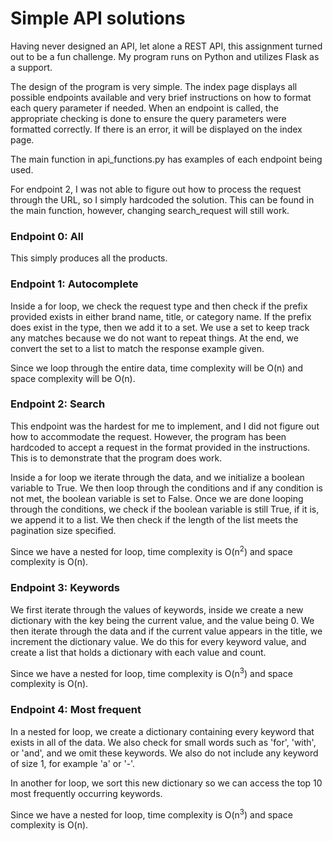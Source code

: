# Simple API solutions

Having never designed an API, let alone a REST API, this assignment turned out to be a fun challenge.
My program runs on Python and utilizes Flask as a support. 

The design of the program is very simple. The index page displays all possible endpoints available and very brief 
instructions on how to format each query parameter if needed. When an endpoint is called, the appropriate checking
is done to ensure the query parameters were formatted correctly. If there is an error, it will be displayed on the
index page.

The main function in api_functions.py has examples of each endpoint being used. 

For endpoint 2, I was not able to figure out how to process the request through the URL, so I simply hardcoded the
solution. This can be found in the main function, however, changing search_request will still work. 


### Endpoint 0: All
This simply produces all the products.

### Endpoint 1: Autocomplete
Inside a for loop, we check the request type and then check if the prefix provided exists in either brand name,
title, or category name. If the prefix does exist in the type, then we add it to a set. We use a set to keep track
any matches because we do not want to repeat things. At the end, we convert the set to a list to match the response
example given.

Since we loop through the entire data, time complexity will be O(n) and space complexity will be O(n).


### Endpoint 2: Search
This endpoint was the hardest for me to implement, and I did not figure out how to accommodate the request. However,
the program has been hardcoded to accept a request in the format provided in the instructions. This is to demonstrate
that the program does work.

 
Inside a for loop we iterate through the data, and we initialize a boolean variable to True. We then loop through 
the conditions and if any condition is not met, the boolean variable is set to False. Once we are done looping through
the conditions, we check if the boolean variable is still True, if it is, we append it to a list. We then check if the 
length of the list meets the pagination size specified.

Since we have a nested for loop, time complexity is O(n<sup>2</sup>) and space complexity is O(n).

### Endpoint 3: Keywords
We first iterate through the values of keywords, inside we create a new dictionary with the key being the current value,
and the value being 0. We then iterate through the data and if the current value appears in the title, we increment
the dictionary value. We do this for every keyword value, and create a list that holds a dictionary with each value and 
count.

Since we have a nested for loop, time complexity is O(n<sup>3</sup>) and space complexity is O(n).


### Endpoint 4: Most frequent
In a nested for loop, we create a dictionary containing every keyword that exists in all of the data. We also check for
small words such as 'for', 'with', or 'and', and we omit these keywords. We also do not include any keyword of size 1, for
example 'a' or '-'.

In another for loop, we sort this new dictionary so we can access the top 10 most frequently occurring keywords.

Since we have a nested for loop, time complexity is O(n<sup>3</sup>) and space complexity is O(n).